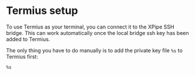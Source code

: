 # Termius setup

To use Termius as your terminal, you can connect it to the XPipe SSH bridge. This can work automatically once the local bridge ssh key has been added to Termius.

The only thing you have to do manually is to add the private key file `%s` to Termius first:

```
%s
```